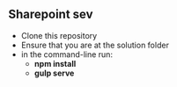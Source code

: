 ## Sharepoint sev 

- Clone this repository
- Ensure that you are at the solution folder
- in the command-line run:
  - **npm install**
  - **gulp serve**